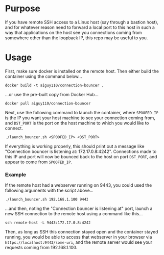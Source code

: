 # Purpose
If you have remote SSH access to a Linux host (say through a bastion host), and for whatever reason need to
forward a local port to this host in such a way that applications on the host see you connections coming from
somewhere other than the loopback IP, this repo may be useful to you.

# Usage
First, make sure docker is installed on the remote host. Then either build the container using the command below...

    docker build -t aiguy110/connection-bouncer .

...or use the pre-built copy from Docker Hub...

    docker pull aiguy110/connection-bouncer

Next, use the following command to launch the container, where `SPOOFED_IP` is the IP you want your host machine
to see your connection coming from, and `DST_PORT` is the port on the host machine to which you would like to connect.

    ./launch_bouncer.sh <SPOOFED_IP> <DST_PORT>

If everything is working properly, this should print out a message like "Connection bouncer is listening at: 172.17.0.8:4242".
Connections made to this IP and port will now be bounced back to the host on port `DST_PORT`, and appear to come from `SPOOFED_IP`.

### Example
If the remote host had a webserver running on 9443, you could used the following arguments with the script above...

    ./launch_bouncer.sh 192.168.1.100 9443

...and then, noting the "Connection bouncer is listening at" port, launch a new SSH connection to the remote host using a 
command like this...

    ssh remote-host -L 9443:172.17.0.8:4242

Then, as long as SSH this connection stayed open and the container stayed running, you would be able to access that webserver 
in your browser via `https://localhost:9443/some-uri`, and the remote server would see your requests coming from 192.168.1.100.
